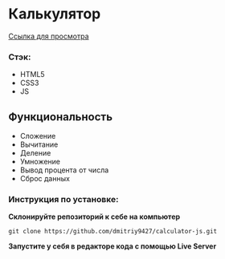 # Калькулятор

<a href='https://dmitriy9427.github.io/calculatorJS/' target='_blank'>Ссылка для просмотра</a>

### Стэк:

- HTML5
- CSS3
- JS

## Функциональность

- Сложение
- Вычитание
- Деление
- Умножение
- Вывод процента от числа
- Сброс данных

### Инструкция по установке:

**Склонируйте репозиторий к себе на компьютер**

```
git clone https://github.com/dmitriy9427/calculator-js.git
```

**Запустите у себя в редакторе кода с помощью Live Server**
